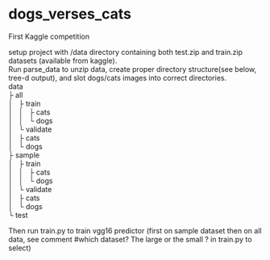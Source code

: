 # dogs_verses_cats
First Kaggle competition

setup project with /data directory containing both test.zip and train.zip datasets (available from kaggle).  
Run parse_data to unzip data, create proper directory structure(see below, tree-d output), and slot dogs/cats images into correct directories.
<BR>
data<BR>
    ├ all<BR>
    │   ├ train<BR>
    │   │   ├ cats<BR>
    │   │   └ dogs<BR>
    │   └ validate<BR>
    │          ├ cats<BR>
    │          └ dogs<BR>
    ├ sample<BR>
    │   ├ train<BR>
    │   │   ├ cats<BR>
    │   │   └ dogs<BR>
    │   └ validate<BR>
    │          ├ cats<BR>
    │          └ dogs<BR>
    └ test<BR>


Then run train.py to train vgg16 predictor (first on sample dataset then on all data, see comment #which dataset? The large or the small
? in train.py to select)
